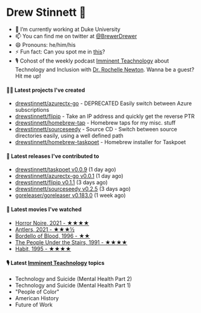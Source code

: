 
# Drew Stinnett 👋

- 🔭 I’m currently working at Duke University
- 📫 You can find me on twitter at [@BrewerDrewer](https://twitter.com/BrewerDrewer)
- 😄 Pronouns: he/him/his
- ⚡ Fun fact: Can you spot me in [this](https://www.youtube.com/watch?v=oL9WnB0qHBA)?
- 🎙 Cohost of the weekly podcast [Imminent Teachnology](https://podcast.imminentteachnology.com/) about Technology and Inclusion with [Dr. Rochelle Newton](https://www.linkedin.com/in/drrochellenewton/). Wanna be a guest? Hit me up!

#### 👨‍💻 Latest projects I've created
- [drewstinnett/azurectx-go](https://github.com/drewstinnett/azurectx-go) - DEPRECATED Easily switch between Azure subscriptions
- [drewstinnett/flipip](https://github.com/drewstinnett/flipip) - Take an IP address and quickly get the reverse PTR
- [drewstinnett/homebrew-tap](https://github.com/drewstinnett/homebrew-tap) - Homebrew taps for my misc. stuff
- [drewstinnett/sourceseedy](https://github.com/drewstinnett/sourceseedy) - Source CD - Switch between source directories easily, using a well defined path
- [drewstinnett/homebrew-taskpoet](https://github.com/drewstinnett/homebrew-taskpoet) - Homebrew installer for Taskpoet

#### 🚀 Latest releases I've contributed to
- [drewstinnett/taskpoet v0.0.9](https://github.com/drewstinnett/taskpoet/releases/tag/v0.0.9) (1 day ago)
- [drewstinnett/azurectx-go v0.0.1](https://github.com/drewstinnett/azurectx-go/releases/tag/v0.0.1) (1 day ago)
- [drewstinnett/flipip v0.1.1](https://github.com/drewstinnett/flipip/releases/tag/v0.1.1) (3 days ago)
- [drewstinnett/sourceseedy v0.2.5](https://github.com/drewstinnett/sourceseedy/releases/tag/v0.2.5) (3 days ago)
- [goreleaser/goreleaser v0.183.0](https://github.com/goreleaser/goreleaser/releases/tag/v0.183.0) (1 week ago)

#### 🍿 Latest movies I've watched
- [Horror Noire, 2021 - ★★★★](https://letterboxd.com/mondodrew/film/horror-noire/)
- [Antlers, 2021 - ★★★½](https://letterboxd.com/mondodrew/film/antlers/)
- [Bordello of Blood, 1996 - ★★](https://letterboxd.com/mondodrew/film/bordello-of-blood/)
- [The People Under the Stairs, 1991 - ★★★★](https://letterboxd.com/mondodrew/film/the-people-under-the-stairs/)
- [Habit, 1995 - ★★★★](https://letterboxd.com/mondodrew/film/habit/)

#### 🎙 Latest [Imminent Teachnology](https://podcast.imminentteachnology.com/) topics
- Technology and Suicide (Mental Health Part 2)
- Technology and Suicide (Mental Health Part 1)
- &#34;People of Color&#34;
- American History
- Future of Work